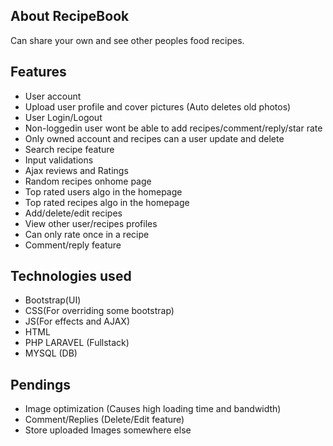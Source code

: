 ## About RecipeBook

Can share your own and see other peoples food recipes.

## Features

- User account
- Upload user profile and cover pictures (Auto deletes old photos)
- User Login/Logout
- Non-loggedin user wont be able to add recipes/comment/reply/star rate
- Only owned account and recipes can a user update and delete 
- Search recipe feature
- Input validations
- Ajax reviews and Ratings
- Random recipes onhome page
- Top rated users algo in the homepage
- Top rated recipes algo in the homepage
- Add/delete/edit recipes
- View other user/recipes profiles
- Can only rate once in a recipe
- Comment/reply feature

## Technologies used

- Bootstrap(UI)
- CSS(For overriding some bootstrap)
- JS(For effects and AJAX)
- HTML
- PHP LARAVEL (Fullstack)
- MYSQL (DB)

## Pendings

- Image optimization (Causes high loading time and bandwidth)
- Comment/Replies (Delete/Edit feature)
- Store uploaded Images somewhere else